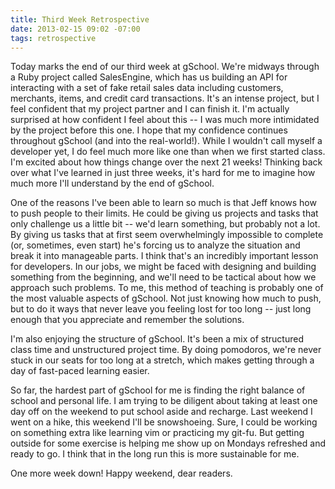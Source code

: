 ```yaml
---
title: Third Week Retrospective
date: 2013-02-15 09:02 -07:00
tags: retrospective
---
```


Today marks the end of our third week at gSchool. We're midways through a Ruby project called SalesEngine, which has us building an API for interacting with a set of fake retail sales data including customers, merchants, items, and credit card transactions. It's an intense project, but I feel confident that my project partner and I can finish it. I'm actually surprised at how confident I feel about this -- I was much more intimidated by the project before this one. I hope that my confidence continues throughout gSchool (and into the real-world!). While I wouldn't call myself a developer yet, I do feel much more like one than when we first started class. I'm excited about how things change over the next 21 weeks! Thinking back over what I've learned in just three weeks, it's hard for me to imagine how much more I'll understand by the end of gSchool.

One of the reasons I've been able to learn so much is that Jeff knows how to push people to their limits. He could be giving us projects and tasks that only challenge us a little bit -- we'd learn something, but probably not a lot. By giving us tasks that at first seem overwhelmingly impossible to complete (or, sometimes, even start) he's forcing us to analyze the situation and break it into manageable parts. I think that's an incredibly important lesson for developers. In our jobs, we might be faced with designing and building something from the beginning, and we'll need to be tactical about how we approach such problems. To me, this method of teaching is probably one of the most valuable aspects of gSchool. Not just knowing how much to push, but to do it ways that never leave you feeling lost for too long -- just long enough that you appreciate and remember the solutions.

I'm also enjoying the structure of gSchool. It's been a mix of structured class time and unstructured project time. By doing pomodoros, we're never stuck in our seats for too long at a stretch, which makes getting through a day of fast-paced learning easier.

So far, the hardest part of gSchool for me is finding the right balance of school and personal life. I am trying to be diligent about taking at least one day off on the weekend to put school aside and recharge. Last weekend I went on a hike, this weekend I'll be snowshoeing. Sure, I could be working on something extra like learning vim or practicing my git-fu. But getting outside for some exercise is helping me show up on Mondays refreshed and ready to go. I think that in the long run this is more sustainable for me.

One more week down! Happy weekend, dear readers.
